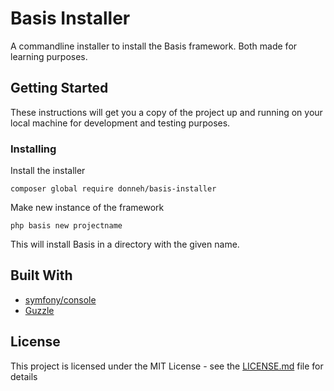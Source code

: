 # Basis Installer

A commandline installer to install the Basis framework. Both made for learning purposes.

## Getting Started

These instructions will get you a copy of the project up and running on your local machine for development and testing purposes.

### Installing


Install the installer
```
composer global require donneh/basis-installer
```

Make new instance of the framework

```
php basis new projectname
```

This will install Basis in a directory with the given name.


## Built With

* [symfony/console](https://github.com/symfony/console)
* [Guzzle](https://github.com/guzzle/guzzle)

## License

This project is licensed under the MIT License - see the [LICENSE.md](LICENSE.md) file for details
